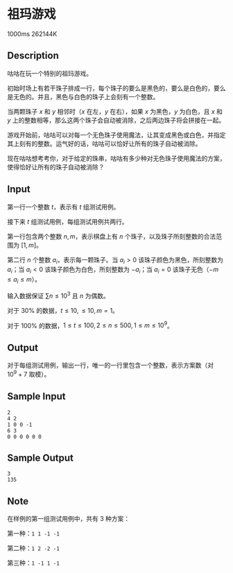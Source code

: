 # 祖玛游戏

1000ms  262144K

## Description

咕咕在玩一个特别的祖玛游戏。

初始时场上有若干珠子排成一行，每个珠子的要么是黑色的，要么是白色的，要么是无色的。并且，黑色与白色的珠子上会刻有一个整数。

当两颗珠子 $x$ 和 $y$ 相邻时（$x$ 在左，$y$ 在右），如果 $x$ 为黑色，$y$ 为白色，且 $x$ 和 $y$ 上的整数相等，那么这两个珠子会自动被消除，之后两边珠子将会拼接在一起。

游戏开始前，咕咕可以对每一个无色珠子使用魔法，让其变成黑色或白色，并指定其上刻有的整数。运气好的话，咕咕可以恰好让所有的珠子自动被消除。

现在咕咕想考考你，对于给定的珠串，咕咕有多少种对无色珠子使用魔法的方案，使得恰好让所有的珠子自动被消除？

## Input

第一行一个整数 $t$，表示有 $t$ 组测试用例。

接下来 $t$ 组测试用例，每组测试用例共两行。

第一行包含两个整数 $n, m$，表示棋盘上有 $n$ 个珠子，以及珠子所刻整数的合法范围为 $[1,m]$。

第二行 $n$ 个整数 $a_i$，表示每一颗珠子。当 $a_i > 0$ 该珠子颜色为黑色，所刻整数为 $a_i$；当 $a_i < 0$ 该珠子颜色为白色，所刻整数为 $-a_i$；当 $a_i = 0$ 该珠子无色（$-m \leq a_i \leq m$）。

输入数据保证 $\sum n \leq 10^3$ 且 $n$ 为偶数。

对于 $30\%$ 的数据，$t \leq 10, \leq 10, m = 1$。

对于 $100\%$ 的数据，$1 \leq t \leq 100, 2 \leq n \leq 500, 1 \leq m \leq 10^9$。

## Output

对于每组测试用例，输出一行，唯一的一行里包含一个整数，表示方案数（对 $10^9 + 7$ 取模）。

## Sample Input

```
2
4 2
1 0 0 -1
6 3
0 0 0 0 0 0
```

## Sample Output

```
3
135
```

## Note

在样例的第一组测试用例中，共有 $3$ 种方案：

第一种：`1 1 -1 -1`

第二种：`1 2 -2 -1`

第三种：`1 -1 1 -1`
